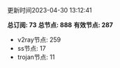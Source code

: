更新时间2023-04-30 13:12:41

**总订阅: 73**
**总节点: 888**
**有效节点: 287**
- v2ray节点: 259
- ss节点: 17
- trojan节点: 11
